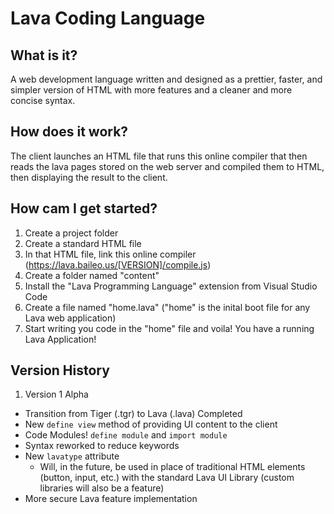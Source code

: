 # Lava Coding Language
## What is it?
A web development language written and designed as a prettier, faster, and simpler version of HTML with more features and a cleaner and more concise syntax.
## How does it work?
The client launches an HTML file that runs this online compiler that then reads the lava pages stored on the web server and compiled them to HTML, then displaying the result to the client.
## How cam I get started?
1. Create a project folder
2. Create a standard HTML file
3. In that HTML file, link this online compiler (https://lava.baileo.us/[VERSION]/compile.js)
4. Create a folder named "content"
5. Install the "Lava Programming Language" extension from Visual Studio Code
6. Create a file named "home.lava" ("home" is the inital boot file for any Lava web application)
7. Start writing you code in the "home" file and voila! You have a running Lava Application!
## Version History
1. Version 1 Alpha
- Transition from Tiger (.tgr) to Lava (.lava) Completed
- New `define view` method of providing UI content to the client
- Code Modules! `define module` and `import module`
- Syntax reworked to reduce keywords
- New `lavatype` attribute
  - Will, in the future, be used in place of traditional HTML elements (button, input, etc.) with the standard Lava UI Library (custom libraries will also be a feature)
- More secure Lava feature implementation